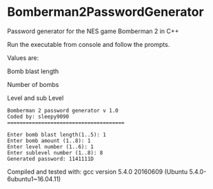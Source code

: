 # Bomberman2PasswordGenerator
Password generator for the NES game Bomberman 2 in C++

Run the executable from console and follow the prompts.

Values are: 

Bomb blast length

Number of bombs

Level and sub Level

```
Bomberman 2 password generator v 1.0
Coded by: sleepy9090
======================================

Enter bomb blast length(1..5): 1
Enter bomb amount (1..8): 1
Enter level number (1..6): 1
Enter sublevel number (1..8): 8
Generated password: 1141111D
```

Compiled and tested with:
gcc version 5.4.0 20160609 (Ubuntu 5.4.0-6ubuntu1~16.04.11) 

